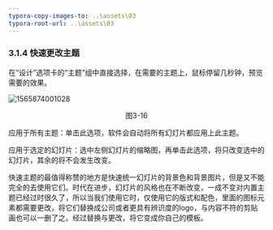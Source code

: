 ```yaml
---
typora-copy-images-to: ..\assets\03
typora-root-url: ..\assets\03
---
```


### 3.1.4  快速更改主题

在“设计”选项卡的“主题”组中直接选择，在需要的主题上，鼠标停留几秒钟，预览需要的效果。

![1565874001028](/1565874001028.png)

<center>图3-16</center>

应用于所有主题：单击此选项，软件会自动将所有幻灯片都应用上此主题。

应用于选定的幻灯片：选中左侧幻灯片的缩略图，再单击此选项，将只改变选中的幻灯片，其余的将不会发生改变。

快速主题的最值得称赞的地方是快速统一幻灯片的背景色和背景图片，但是又不能完全的去使用它们。时代在进步，幻灯片的风格也在不断改变，一成不变对内置主题已经过时很久了，所以当我们使用它时，仅使用它的版式和配色，里面的图标元素都需要更改，将它们替换成公司或者更具有辨识度的logo，与内容不符的剪贴画也可以一删了之。经过替换与更改，将它变成你自己的模板。